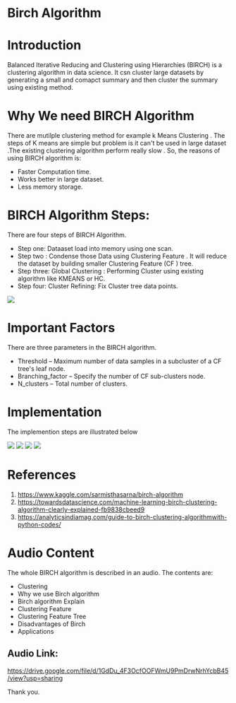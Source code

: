 #  Birch Algorithm

# Introduction
Balanced Iterative Reducing and Clustering using Hierarchies (BIRCH) is a clustering algorithm in data science. It csn cluster large datasets by generating a small and comapct summary and then cluster the summary using existing method.

# Why We need BIRCH Algorithm
There are mutilple clustering method for example k Means Clustering . The steps of K means are simple but problem is it can't be used in large dataset .The existing clustering algorithm perform really slow . So, the reasons of using BIRCH algorithm is:
- Faster Computation time.
-  Works better in large dataset.
-  Less memory storage.

# BIRCH Algorithm Steps: 
There are four steps of BIRCH Algorithm. 
- Step one: Dataaset load into memory using one scan. 
- Step two : Condense those Data using Clustering Feature . It will reduce the dataset by building smaller Clustering Feature (CF ) tree.
- Step three: Global Clustering : Performing Cluster using existing algorithm like KMEANS or HC.
- Step four: Cluster Refining: Fix Cluster tree data points.


<img src="https://github.com/ron352/winter-of-contributing/blob/Datascience_With_Python/Datascience_With_Python/Machine%20Learning/Audios/Birch%20Algorithm/birch.jpg">

# Important Factors
 There are three parameters in the BIRCH algorithm.

- Threshold – Maximum number of data samples  in a  subcluster of a CF tree's leaf node.
- Branching_factor – Specify the number of CF sub-clusters node.
- N_clusters –  Total number of clusters.

# Implementation
The implemention steps are illustrated below

<img src="https://github.com/ron352/winter-of-contributing/blob/Datascience_With_Python/Datascience_With_Python/Machine%20Learning/Audios/Birch%20Algorithm/s1_birch.PNG">
<img src="https://github.com/ron352/winter-of-contributing/blob/Datascience_With_Python/Datascience_With_Python/Machine%20Learning/Audios/Birch%20Algorithm/s3_birch.PNG">
<img src="https://github.com/ron352/winter-of-contributing/blob/Datascience_With_Python/Datascience_With_Python/Machine%20Learning/Audios/Birch%20Algorithm/s4.PNG">
<img src="https://github.com/ron352/winter-of-contributing/blob/Datascience_With_Python/Datascience_With_Python/Machine%20Learning/Audios/Birch%20Algorithm/s5.PNG">


# References
1. https://www.kaggle.com/sarmisthasarna/birch-algorithm
2. https://towardsdatascience.com/machine-learning-birch-clustering-algorithm-clearly-explained-fb9838cbeed9
3. https://analyticsindiamag.com/guide-to-birch-clustering-algorithmwith-python-codes/


# Audio Content
The whole BIRCH algorithm is described in an audio. The contents are: 
- Clustering
- Why we use Birch algorithm
-  Birch algorithm Explain
-  Clustering Feature
-  Clustering Feature Tree
-  Disadvantages of Birch
-  Applications


## Audio Link: 
https://drive.google.com/file/d/1GdDu_4F3OcfOOFWmU9PmDrwNrhYcbB45/view?usp=sharing

Thank you.
